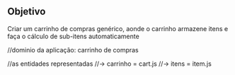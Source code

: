 ## Objetivo 

Criar um carrinho de compras genérico, aonde o carrinho armazene itens e faça o cálculo de sub-itens automaticamente 

//dominio da aplicação: carrinho de compras

//as entidades representadas
//-> carrinho = cart.js
//-> itens = item.js
